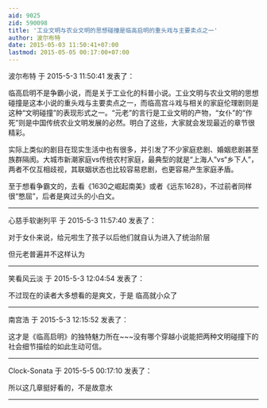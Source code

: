 ```yaml
---
aid: 9025
zid: 590098
title: '工业文明与农业文明的思想碰撞是临高启明的重头戏与主要卖点之一'
author: 波尔布特
date: 2015-05-03 11:50:41+07:00
lastmod: 2015-05-05 00:17:00+07:00
---
```


波尔布特 于 2015-5-3 11:50:41 发表了：

临高启明不是争霸小说，而是关于工业化的科普小说。工业文明与农业文明的思想碰撞是这本小说的重头戏与主要卖点之一，而临高宫斗戏与相关的家庭伦理剧则是这种“文明碰撞”的表现形式之一。“元老”的言行是工业文明的产物，“女仆”的“作死”则是中国传统农业文明发展的必然。明白了这些，大家就会发现最近的章节很精彩。

实际上类似的剧目在现实生活中也有很多，并引发了不少家庭悲剧、婚姻悲剧甚至族群隔阂。大城市新潮家庭vs传统农村家庭，最典型的就是“上海人”vs“乡下人”，两者不仅互相歧视，其联姻状态也比较容易悲剧，也更容易产生家庭矛盾。

至于想看争霸文的，去看《1630之崛起南美》或者《远东1628》，不过前者同样很“憋屈”，后者是爽过头的小白文。

---------

心慈手软谢列平 于 2015-5-3 11:57:40 发表了：

对于女仆来说，给元啦生了孩子以后他们就自认为进入了统治阶层

但元老普遍并不这样认为

---------

笑看风云淡 于 2015-5-3 12:04:54 发表了：

不过现在的读者大多想看的是爽文，于是 临高就小众了

---------

南宫浩 于 2015-5-3 12:15:52 发表了：

这才是《临高启明》的独特魅力所在~~~没有哪个穿越小说能把两种文明碰撞下的社会细节描绘的如此生动可信。

---------

Clock-Sonata 于 2015-5-5 00:17:10 发表了：

所以这几章挺好看的，不是故意水

---------

